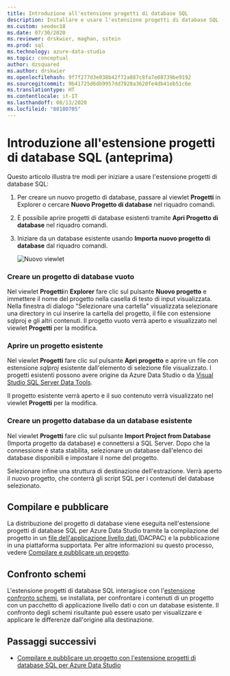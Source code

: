 ```yaml
---
title: Introduzione all'estensione progetti di database SQL
description: Installare e usare l'estensione progetti di database SQL (anteprima) per Azure Data Studio
ms.custom: seodec18
ms.date: 07/30/2020
ms.reviewer: drskwier, maghan, sstein
ms.prod: sql
ms.technology: azure-data-studio
ms.topic: conceptual
author: dzsquared
ms.author: drskwier
ms.openlocfilehash: 9f7f277d3e038b42f72a887c8fa7e08739be9192
ms.sourcegitcommit: 9b41725d6db9957dd7928a3620fe4db41eb51c6e
ms.translationtype: HT
ms.contentlocale: it-IT
ms.lasthandoff: 08/13/2020
ms.locfileid: "88180705"
---
```

# <a name="getting-started-with-the-sql-database-projects-extension-preview"></a>Introduzione all'estensione progetti di database SQL (anteprima)

Questo articolo illustra tre modi per iniziare a usare l'estensione progetti di database SQL:
1. Per creare un nuovo progetto di database, passare al viewlet **Progetti** in Explorer o cercare **Nuovo Progetto di database** nel riquadro comandi.
2. È possibile aprire progetti di database esistenti tramite **Apri Progetto di database** nel riquadro comandi.
3. Iniziare da un database esistente usando **Importa nuovo progetto di database** dal riquadro comandi.

   ![Nuovo viewlet](media/extensions/sql-database-projects-extension/projects-viewlet.png)


### <a name="create-an-empty-database-project"></a>Creare un progetto di database vuoto

 Nel viewlet **Progetti**in **Explorer** fare clic sul pulsante **Nuovo progetto** e immettere il nome del progetto nella casella di testo di input visualizzata.  Nella finestra di dialogo "Selezionare una cartella" visualizzata selezionare una directory in cui inserire la cartella del progetto, il file con estensione sqlproj e gli altri contenuti.
Il progetto vuoto verrà aperto e visualizzato nel viewlet **Progetti** per la modifica.

### <a name="open-an-existing-project"></a>Aprire un progetto esistente

Nel viewlet **Progetti** fare clic sul pulsante **Apri progetto** e aprire un file con estensione *sqlproj* esistente dall'elemento di selezione file visualizzato. I progetti esistenti possono avere origine da Azure Data Studio o da [Visual Studio SQL Server Data Tools](../ssdt/sql-server-data-tools.md).

Il progetto esistente verrà aperto e il suo contenuto verrà visualizzato nel viewlet **Progetti** per la modifica.

### <a name="create-a-database-project-from-an-existing-database"></a>Creare un progetto database da un database esistente

Nel viewlet **Progetti** fare clic sul pulsante **Import Project from Database** (Importa progetto da database) e connettersi a SQL Server.  Dopo che la connessione è stata stabilita, selezionare un database dall'elenco dei database disponibili e impostare il nome del progetto.

Selezionare infine una struttura di destinazione dell'estrazione.  Verrà aperto il nuovo progetto, che conterrà gli script SQL per i contenuti del database selezionato.

## <a name="build-and-publish"></a>Compilare e pubblicare

La distribuzione del progetto di database viene eseguita nell'estensione progetti di database SQL per Azure Data Studio tramite la compilazione del progetto in un [file dell'applicazione livello dati ](../relational-databases/data-tier-applications/data-tier-applications.md) (DACPAC) e la pubblicazione in una piattaforma supportata. Per altre informazioni su questo processo, vedere [Compilare e pubblicare un progetto](sql-database-project-extension-build.md).

## <a name="schema-compare"></a>Confronto schemi
L'estensione progetti di database SQL interagisce con l'[estensione confronto schemi](schema-compare-extension.md), se installata, per confrontare i contenuti di un progetto con un pacchetto di applicazione livello dati o con un database esistente.  Il confronto degli schemi risultante può essere usato per visualizzare e applicare le differenze dall'origine alla destinazione.

## <a name="next-steps"></a>Passaggi successivi

- [Compilare e pubblicare un progetto con l'estensione progetti di database SQL per Azure Data Studio](sql-database-project-extension-build.md)